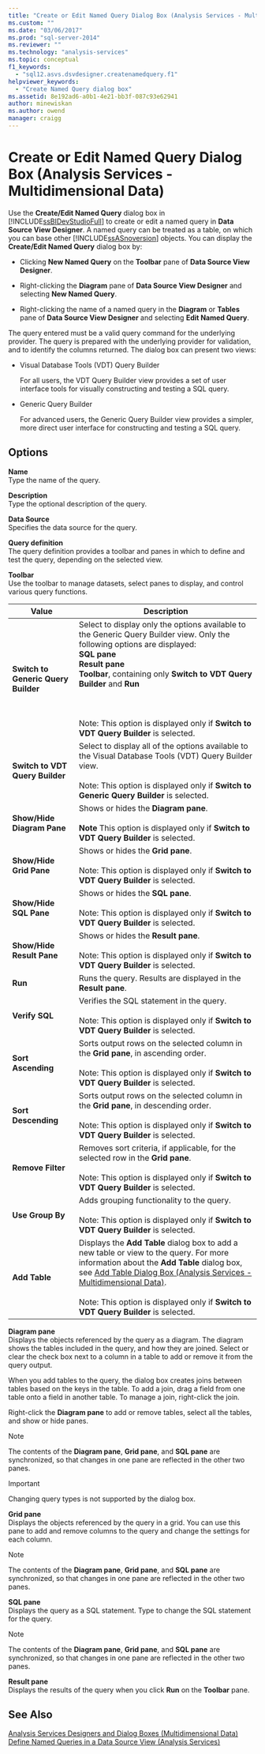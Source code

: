 ```yaml
---
title: "Create or Edit Named Query Dialog Box (Analysis Services - Multidimensional Data) | Microsoft Docs"
ms.custom: ""
ms.date: "03/06/2017"
ms.prod: "sql-server-2014"
ms.reviewer: ""
ms.technology: "analysis-services"
ms.topic: conceptual
f1_keywords: 
  - "sql12.asvs.dsvdesigner.createnamedquery.f1"
helpviewer_keywords: 
  - "Create Named Query dialog box"
ms.assetid: 8e192ad6-a0b1-4e21-bb3f-087c93e62941
author: minewiskan
ms.author: owend
manager: craigg
---
```

# Create or Edit Named Query Dialog Box (Analysis Services - Multidimensional Data)
  Use the **Create/Edit Named Query** dialog box in [!INCLUDE[ssBIDevStudioFull](../includes/ssbidevstudiofull-md.md)] to create or edit a named query in **Data Source View Designer**. A named query can be treated as a table, on which you can base other [!INCLUDE[ssASnoversion](../includes/ssasnoversion-md.md)] objects. You can display the **Create/Edit Named Query** dialog box by:  
  
-   Clicking **New Named Query** on the **Toolbar** pane of **Data Source View Designer**.  
  
-   Right-clicking the **Diagram** pane of **Data Source View Designer** and selecting **New Named Query**.  
  
-   Right-clicking the name of a named query in the **Diagram** or **Tables** pane of **Data Source View Designer** and selecting **Edit Named Query**.  
  
 The query entered must be a valid query command for the underlying provider. The query is prepared with the underlying provider for validation, and to identify the columns returned. The dialog box can present two views:  
  
-   Visual Database Tools (VDT) Query Builder  
  
     For all users, the VDT Query Builder view provides a set of user interface tools for visually constructing and testing a SQL query.  
  
-   Generic Query Builder  
  
     For advanced users, the Generic Query Builder view provides a simpler, more direct user interface for constructing and testing a SQL query.  
  
## Options  
 **Name**  
 Type the name of the query.  
  
 **Description**  
 Type the optional description of the query.  
  
 **Data Source**  
 Specifies the data source for the query.  
  
 **Query definition**  
 The query definition provides a toolbar and panes in which to define and test the query, depending on the selected view.  
  
 **Toolbar**  
 Use the toolbar to manage datasets, select panes to display, and control various query functions.  
  
|Value|Description|  
|-----------|-----------------|  
|**Switch to Generic Query Builder**|Select to display only the options available to the Generic Query Builder view. Only the following options are displayed:<br />**SQL pane**<br />**Result pane**<br />**Toolbar**, containing only **Switch to VDT Query Builder** and **Run**<br /><br /> <br /><br /> Note: This option is displayed only if **Switch to VDT Query Builder** is selected.|  
|**Switch to VDT Query Builder**|Select to display all of the options available to the Visual Database Tools (VDT) Query Builder view.<br /><br /> Note: This option is displayed only if **Switch to Generic Query Builder** is selected.|  
|**Show/Hide Diagram Pane**|Shows or hides the **Diagram pane**.<br /><br /> **Note** This option is displayed only if **Switch to VDT Query Builder** is selected.|  
|**Show/Hide Grid Pane**|Shows or hides the **Grid pane**.<br /><br /> Note: This option is displayed only if **Switch to VDT Query Builder** is selected.|  
|**Show/Hide SQL Pane**|Shows or hides the **SQL pane**.<br /><br /> Note: This option is displayed only if **Switch to VDT Query Builder** is selected.|  
|**Show/Hide Result Pane**|Shows or hides the **Result pane**.<br /><br /> Note: This option is displayed only if **Switch to VDT Query Builder** is selected.|  
|**Run**|Runs the query. Results are displayed in the **Result pane**.|  
|**Verify SQL**|Verifies the SQL statement in the query.<br /><br /> Note: This option is displayed only if **Switch to VDT Query Builder** is selected.|  
|**Sort Ascending**|Sorts output rows on the selected column in the **Grid pane**, in ascending order.<br /><br /> Note: This option is displayed only if **Switch to VDT Query Builder** is selected.|  
|**Sort Descending**|Sorts output rows on the selected column in the **Grid pane**, in descending order.<br /><br /> Note: This option is displayed only if **Switch to VDT Query Builder** is selected.|  
|**Remove Filter**|Removes sort criteria, if applicable, for the selected row in the **Grid pane**.<br /><br /> Note: This option is displayed only if **Switch to VDT Query Builder** is selected.|  
|**Use Group By**|Adds grouping functionality to the query.<br /><br /> Note: This option is displayed only if **Switch to VDT Query Builder** is selected.|  
|**Add Table**|Displays the **Add Table** dialog box to add a new table or view to the query. For more information about the **Add Table** dialog box, see [Add Table Dialog Box &#40;Analysis Services - Multidimensional Data&#41;](add-table-dialog-box-analysis-services-multidimensional-data.md).<br /><br /> Note: This option is displayed only if **Switch to VDT Query Builder** is selected.|  
  
 **Diagram pane**  
 Displays the objects referenced by the query as a diagram. The diagram shows the tables included in the query, and how they are joined. Select or clear the check box next to a column in a table to add or remove it from the query output.  
  
 When you add tables to the query, the dialog box creates joins between tables based on the keys in the table. To add a join, drag a field from one table onto a field in another table. To manage a join, right-click the join.  
  
 Right-click the **Diagram pane** to add or remove tables, select all the tables, and show or hide panes.  
  
> [!NOTE]  
>  The contents of the **Diagram pane**, **Grid pane**, and **SQL pane** are synchronized, so that changes in one pane are reflected in the other two panes.  
  
> [!IMPORTANT]  
>  Changing query types is not supported by the dialog box.  
  
 **Grid pane**  
 Displays the objects referenced by the query in a grid. You can use this pane to add and remove columns to the query and change the settings for each column.  
  
> [!NOTE]  
>  The contents of the **Diagram pane**, **Grid pane**, and **SQL pane** are synchronized, so that changes in one pane are reflected in the other two panes.  
  
 **SQL pane**  
 Displays the query as a SQL statement. Type to change the SQL statement for the query.  
  
> [!NOTE]  
>  The contents of the **Diagram pane**, **Grid pane**, and **SQL pane** are synchronized, so that changes in one pane are reflected in the other two panes.  
  
 **Result pane**  
 Displays the results of the query when you click **Run** on the **Toolbar** pane.  
  
## See Also  
 [Analysis Services Designers and Dialog Boxes &#40;Multidimensional Data&#41;](analysis-services-designers-and-dialog-boxes-multidimensional-data.md)   
 [Define Named Queries in a Data Source View &#40;Analysis Services&#41;](multidimensional-models/define-named-queries-in-a-data-source-view-analysis-services.md)  
  
  
